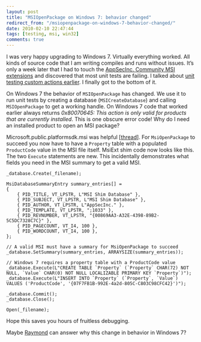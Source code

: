 ```yaml
---
layout: post
title: "MSIOpenPackage on Windows 7: behavior changed"
redirect_from: "/msiopenpackage-on-windows-7-behavior-changed/"
date: 2010-02-10 22:47:44
tags: [testing, msi, win32]
comments: true
---
```

I was very happy upgrading to Windows 7. Virtually everything worked. All kinds of source code that I am writing compiles and runs without issues. It’s only a week later that I had to touch the [AppSecInc. Community MSI extensions](https://github.com/dblock/msiext) and discovered that most unit tests are failing. I talked about [unit testing custom actions earlier](/unit-testing-msi-custom-actions). I finally got to the bottom of it.

On Windows 7 the behavior of `MSIOpenPackage` has changed. We use it to run unit tests by creating a database (`MSICreateDatabase`) and calling `MSIOpenPackage` to get a working handle. On Windows 7 code that worked earlier always returns _0x80070645: This action is only valid for products that are currently installed_. This is one obscure error code! Why do I need an installed product to open an MSI package?

Microsoft.public.platformsdk.msi was helpful [[thread](http://groups.google.com/group/microsoft.public.platformsdk.msi/browse_thread/thread/5c3ffc48f1ecda30#)]. For `MsiOpenPackage` to succeed you now have to have a `Property` table with a populated `ProductCode` value in the MSI file itself. MsiExt shim code now looks like this. The two `Execute` statements are new. This incidentally demonstrates what fields you need in the MSI summary to get a valid MSI.

```vbscript
_database.Create(_filename);

MsiDatabaseSummaryEntry summary_entries[] =
{
    { PID_TITLE, VT_LPSTR, L"MSI Shim Database" },
    { PID_SUBJECT, VT_LPSTR, L"MSI Shim Database" },
    { PID_AUTHOR, VT_LPSTR, L"AppSecInc." },
    { PID_TEMPLATE, VT_LPSTR, ";1033" },
    { PID_REVNUMBER, VT_LPSTR, "{00869AA3-A32E-4398-89B2-5C5DC7328C7C}" },
    { PID_PAGECOUNT, VT_I4, 100 },
    { PID_WORDCOUNT, VT_I4, 100 },
};

// A valid MSI must have a summary for MsiOpenPackage to succeed
_database.SetSummary(summary_entries, ARRAYSIZE(summary_entries));

// Windows 7 requires a property table with a ProductCode value
_database.Execute(L"CREATE TABLE `Property` (`Property` CHAR(72) NOT NULL, `Value` CHAR(0) NOT NULL LOCALIZABLE PRIMARY KEY `Property`)");
_database.Execute(L"INSERT INTO `Property` (`Property`, `Value`) VALUES ('ProductCode', '{07F7FB1B-992E-4a2d-805C-C803C98CFC42}')");

_database.Commit();
_database.Close();

Open(_filename);
```

Hope this saves you hours of fruitless debugging.

Maybe [Raymond](http://blogs.msdn.com/oldnewthing/) can answer why this change in behavior in Windows 7?
